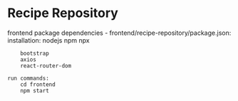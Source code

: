 # Recipe Repository

frontend package dependencies - frontend/recipe-repository/package.json:
    installation:
        nodejs
        npm
        npx

        bootstrap
        axios
        react-router-dom

    run commands:
        cd frontend
        npm start
